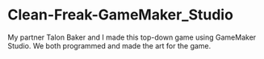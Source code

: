 # Clean-Freak-GameMaker_Studio
My partner Talon Baker and I made this top-down game using GameMaker Studio. We both programmed and made the art for the game.
